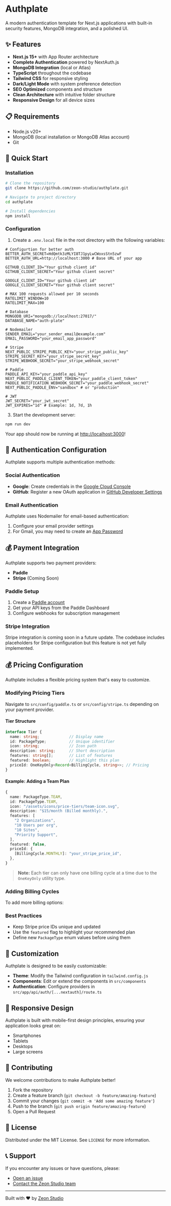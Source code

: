 # Authplate

A modern authentication template for Next.js applications with built-in security features, MongoDB integration, and a polished UI.


## ✨ Features

- **Next.js 15+** with App Router architecture
- **Complete Authentication** powered by NextAuth.js
- **MongoDB Integration** (local or Atlas)
- **TypeScript** throughout the codebase
- **Tailwind CSS** for responsive styling
- **Dark/Light Mode** with system preference detection
- **SEO Optimized** components and structure
- **Clean Architecture** with intuitive folder structure
- **Responsive Design** for all device sizes

## 📋 Requirements

- Node.js v20+
- MongoDB (local installation or MongoDB Atlas account)
- Git

## 🚀 Quick Start

### Installation

```bash
# Clone the repository
git clone https://github.com/zeon-studio/authplate.git

# Navigate to project directory
cd authplate

# Install dependencies
npm install
```

### Configuration

1. Create a `.env.local` file in the root directory with the following variables:

```env
# Configurtion for better auth
BETTER_AUTH_SECRET=HdQmtk3zMLYI8TJ1pyLwCWoxsStn5zwF
BETTER_AUTH_URL=http://localhost:3000 # Base URL of your app

GITHUB_CLIENT_ID="Your github client id"
GITHUB_CLIENT_SECRET="Your github client secret"

GOOGLE_CLIENT_ID="Your github client id"
GOOGLE_CLIENT_SECRET="Your github client secret"

# MAX 100 requests allowed per 10 seconds
RATELIMIT_WINDOW=10
RATELIMIT_MAX=100

# Database
MONGODB_URI="mongodb://localhost:27017/"
DATABASE_NAME="auth-plate"

# Nodemailer
SENDER_EMAIL="your_sender_email@example.com"
EMAIL_PASSWORD="your_email_app_password"

# Stripe
NEXT_PUBLIC_STRIPE_PUBLIC_KEY="your_stripe_public_key"
STRIPE_SECRET_KEY="your_stripe_secret_key"
STRIPE_WEBHOOK_SECRET="your_stripe_webhook_secret"

# Paddle
PADDLE_API_KEY="your_paddle_api_key"
NEXT_PUBLIC_PADDLE_CLIENT_TOKEN="your_paddle_client_token"
PADDLE_NOTIFICATION_WEBHOOK_SECRET="your_paddle_webhook_secret"
NEXT_PUBLIC_PADDLE_ENV="sandbox" # or "production"

# JWT
JWT_SECRET="your_jwt_secret"
JWT_EXPIRES="1d" # Example: 1d, 7d, 1h
```

3. Start the development server:

```bash
npm run dev
```

Your app should now be running at [http://localhost:3000](http://localhost:3000)!

## 🔑 Authentication Configuration

Authplate supports multiple authentication methods:

### Social Authentication

- **Google**: Create credentials in the [Google Cloud Console](https://console.cloud.google.com/)
- **GitHub**: Register a new OAuth application in [GitHub Developer Settings](https://github.com/settings/developers)

### Email Authentication

Authplate uses Nodemailer for email-based authentication:

1. Configure your email provider settings
2. For Gmail, you may need to create an [App Password](https://support.google.com/accounts/answer/185833)

## 💰 Payment Integration

Authplate supports two payment providers:

- **Paddle**
- **Stripe** (Coming Soon)

### Paddle Setup

1. Create a [Paddle account](https://paddle.com)
2. Get your API keys from the Paddle Dashboard
3. Configure webhooks for subscription management

### Stripe Integration

Stripe integration is coming soon in a future update. The codebase includes placeholders for Stripe configuration but this feature is not yet fully implemented.

## 💰 Pricing Configuration

Authplate includes a flexible pricing system that's easy to customize.

### Modifying Pricing Tiers

Navigate to `src/config/paddle.ts` or `src/config/stripe.ts` depending on your payment provider.

#### Tier Structure

```typescript
interface Tier {
  name: string;             // Display name
  id: PackageType;          // Unique identifier
  icon: string;             // Icon path
  description: string;      // Short description
  features: string[];       // List of features
  featured: boolean;        // Highlight this plan
  priceId: OneKeyOnly<Record<BillingCycle, string>>; // Pricing
}
```

#### Example: Adding a Team Plan

```typescript
{
  name: PackageType.TEAM,
  id: PackageType.TEAM,
  icon: "/assets/icons/price-tiers/team-icon.svg",
  description: "$15/month (Billed monthly).",
  features: [
    "2 Organizations",
    "10 Users per org",
    "10 Sites",
    "Priority Support",
  ],
  featured: false,
  priceId: {
    [BillingCycle.MONTHLY]: "your_stripe_price_id",
  },
}
```

> **Note:** Each tier can only have one billing cycle at a time due to the `OneKeyOnly` utility type.

### Adding Billing Cycles

To add more billing options:

### Best Practices

- Keep Stripe price IDs unique and updated
- Use the `featured` flag to highlight your recommended plan
- Define new `PackageType` enum values before using them

## 🔧 Customization

Authplate is designed to be easily customizable:

- **Theme**: Modify the Tailwind configuration in `tailwind.config.js`
- **Components**: Edit or extend the components in `src/components`
- **Authentication**: Configure providers in `src/app/api/auth/[...nextauth]/route.ts`

## 📱 Responsive Design

Authplate is built with mobile-first design principles, ensuring your application looks great on:

- Smartphones
- Tablets
- Desktops
- Large screens

## 🤝 Contributing

We welcome contributions to make Authplate better!

1. Fork the repository
2. Create a feature branch (`git checkout -b feature/amazing-feature`)
3. Commit your changes (`git commit -m 'Add some amazing feature'`)
4. Push to the branch (`git push origin feature/amazing-feature`)
5. Open a Pull Request

## 📄 License

Distributed under the MIT License. See `LICENSE` for more information.

## 📞 Support

If you encounter any issues or have questions, please:

- [Open an issue](https://github.com/zeon-studio/authplate/issues)
- [Contact the Zeon Studio team](https://zeon.studio/contact)

---

Built with ❤️ by [Zeon Studio](https://zeon.studio)
